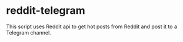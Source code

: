 # reddit-telegram
This script uses Reddit api to get hot posts from Reddit and post it to a Telegram channel.
